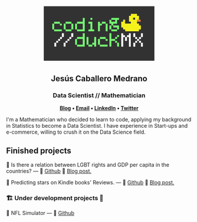 <h1 align="center">
	<img
		width="300"
		alt="coding duck MX"
		src="https://raw.githubusercontent.com/CodingDuckmx/hello-world/master/codingduckMX_logo.jpeg?sanitize=true">
</h1>

<h2 align="center">
	Jesús Caballero Medrano
</h2>

<h3 align="center">
	Data Scientist // Mathematician
</h3>

<p align="center">
	<strong>
    <a href="https://medium.com/@CodingDuckMx">Blog</a>
    •
    <a href = "mailto: jcm@ciencias.unam.mx">Email</a>
		•
		<a href="https://www.linkedin.com/in/jesus-caballero-medrano/">LinkedIn</a>
		•
		<a href="https://twitter.com/CodingDuckmx">Twitter</a>
	</strong>
</p>


I'm a Mathematician who decided to learn to code, applying my background in Statistics to become a Data Scientist.  I have experience in Start-ups and e-commerce, willing to crush it on the Data Science field. 

## Finished projects

  🚀  Is there a relation between LGBT rights and GDP per capita in the countries? — 📂 <a href="https://github.com/CodingDuckmx/DS-Unit-1-Build--Correlation-between-LGBT-Rights-and-GDP">Github</a> 📝 <a href="https://medium.com/@CodingDuckMx/is-there-a-relation-between-lgbt-rights-and-gdp-per-capita-in-the-countries-efba6e7dcc64"> Blog post.</a> 
  
  🚀 Predicting stars on Kindle books' Reviews. — 📂 <a href="https://github.com/CodingDuckmx/AmazonKindleReviews">Github</a> 📝 <a href="https://medium.com/@CodingDuckMx/predicting-kindle-books-reviews-3be74232e5d7"> Blog post.</a> 

### 🏗️ Under development projects 🚧

  🚀 NFL Simulator — 📂 <a href="https://github.com/CodingDuckmx/NFL-simulator">Github</a>
